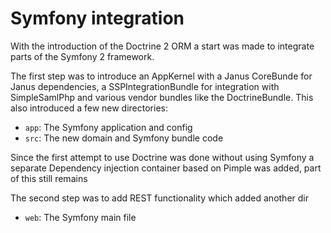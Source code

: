 # Symfony integration

With the introduction of the Doctrine 2 ORM a start was made to integrate parts of the Symfony 2 framework. 

The first step was to introduce an AppKernel with a Janus CoreBunde for Janus dependencies, a SSPIntegrationBundle for integration with SimpleSamlPhp and various vendor bundles like the DoctrineBundle. This also introduced a few new directories:
- `app`: The Symfony application and config
- `src`: The new domain and Symfony bundle code

Since the first attempt to use Doctrine was done without using Symfony a separate Dependency injection container based on Pimple was added, part of this still remains

The second step was to add REST functionality which added another dir
- `web`: The Symfony main file

